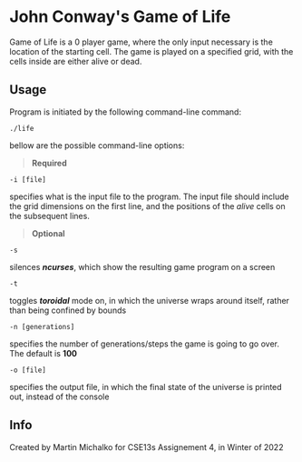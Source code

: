 # John Conway's Game of Life

Game of Life is a 0 player game, where the only input necessary is the location of the starting cell. The game is played on a specified grid, with the cells inside are either alive or dead.

## Usage

Program is initiated by the following command-line command: 

`./life`

bellow are the possible command-line options:
> **Required**

`-i [file]`

specifies what is the input file to the program. The input file should include the grid dimensions on the first line, and the positions of the *alive* cells on the subsequent lines.

> **Optional**

`-s`

silences ***ncurses***, which show the resulting game program on a screen

`-t`

toggles ***toroidal*** mode on, in which the universe wraps around itself, rather than being confined by bounds

`-n [generations]`
 
specifies the number of generations/steps the game is going to go over. The default is **100**

`-o [file]`

specifies the output file, in which the final state of the universe is printed out, instead of the console

## Info

Created by Martin Michalko for CSE13s Assignement 4, in Winter of 2022
